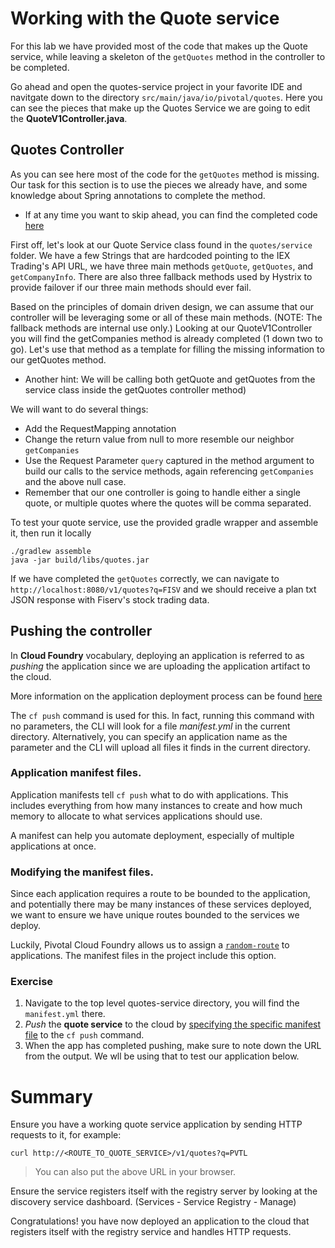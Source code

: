 # Working with the Quote service

For this lab we have provided most of the code that makes up the Quote service, while leaving a skeleton of the `getQuotes` method in the controller to be completed.

Go ahead and open the quotes-service project in your favorite IDE and navitgate down to the directory `src/main/java/io/pivotal/quotes`. Here you can see the pieces that make up the Quotes Service we are going to edit the **QuoteV1Controller.java**.


## Quotes Controller

As you can see here most of the code for the `getQuotes` method is missing. Our task for this section is to use the pieces we already have, and some knowledge about Spring annotations to complete the method.
  - If at any time you want to skip ahead, you can find the completed code [here](https://github.com/Pivotal-Field-Engineering/pivotal-bank-demo/blob/master/quotes-service/src/main/java/io/pivotal/quotes/controller/QuoteV1Controller.java)

First off, let's look at our Quote Service class found in the `quotes/service` folder. We have a few Strings that are hardcoded pointing to the IEX Trading's API URL, we have three main methods `getQuote`, `getQuotes`, and `getCompanyInfo`. There are also three fallback methods used by Hystrix to provide failover if our three main methods should ever fail.

Based on the principles of domain driven design, we can assume that our controller will be leveraging some or all of these main methods. (NOTE: The fallback methods are internal use only.) Looking at our QuoteV1Controller you will find the getCompanies method is already completed (1 down two to go). Let's use that method as a template for filling the missing information to our getQuotes method.
  - Another hint: We will be calling both getQuote and getQuotes from the service class inside the getQuotes controller method)

We will want to do several things:
  - Add the RequestMapping annotation
  - Change the return value from null to more resemble our neighbor `getCompanies`
  - Use the Request Parameter `query` captured in the method argument to build our calls to the service methods, again referencing `getCompanies` and the above null case.
  - Remember that our one controller is going to handle either a single quote, or multiple quotes where the quotes will be comma separated.

To test your quote service, use the provided gradle wrapper and assemble it, then run it locally
```
./gradlew assemble
java -jar build/libs/quotes.jar
```
If we have completed the `getQuotes` correctly, we can navigate to `http://localhost:8080/v1/quotes?q=FISV` and we should receive a plan txt JSON response with Fiserv's stock trading data.

## Pushing the controller

In **Cloud Foundry** vocabulary, deploying an application is referred to as *pushing* the application since we are uploading the application artifact to the cloud.

More information on the application deployment process can be found [here](http://docs.pivotal.io/pivotalcf/devguide/deploy-apps/deploy-app.html)

The `cf push` command is used for this. In fact, running this command with no parameters, the CLI will look for a file *manifest.yml* in the current directory. Alternatively, you can specify an application name as the parameter and the CLI will upload all files it finds in the current directory.

### Application manifest files.
Application manifests tell `cf push` what to do with applications. This includes everything from how many instances to create and how much memory to allocate to what services applications should use.

A manifest can help you automate deployment, especially of multiple applications at once.

### Modifying the manifest files.
Since each application requires a route to be bounded to the application, and potentially there may be many instances of these services deployed, we want to ensure we have unique routes bounded to the services we deploy.

Luckily, Pivotal Cloud Foundry allows us to assign a [`random-route`](http://docs.pivotal.io/pivotalcf/devguide/deploy-apps/manifest.html#random-route) to applications. The manifest files in the project include this option.

### Exercise

1. Navigate to the top level quotes-service directory, you will find the `manifest.yml` there.
1. *Push* the **quote service** to the cloud by [specifying the specific manifest file](http://docs.pivotal.io/pivotalcf/devguide/deploy-apps/manifest.html#find-manifest) to the `cf push` command.
1. When the app has completed pushing, make sure to note down the URL from the output. We wll be using that to test our application below.

# Summary

Ensure you have a working quote service application by sending HTTP requests to it, for example:

`curl http://<ROUTE_TO_QUOTE_SERVICE>/v1/quotes?q=PVTL`

> You can also put the above URL in your browser.

Ensure the service registers itself with the registry server by looking at the discovery service dashboard. (Services - Service Registry - Manage)

Congratulations! you have now deployed an application to the cloud that registers itself with the registry service and handles HTTP requests.

